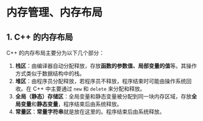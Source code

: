 # 内存管理、内存布局

## 1. C++ 的内存布局

C++ 的内存布局主要分为以下几个部分：

1. **栈区**：由编译器自动分配释放，存放**函数的参数值、局部变量的值**等。其操作方式类似于数据结构中的栈。
2. **堆区**：由程序员分配释放，若程序员不释放，程序结束时可能由操作系统回收。在 C++ 中主要通过 `new` 和 `delete` 来分配和释放。
3. **全局（静态）存储区**：全局变量和静态变量被分配到同一块内存区域，存放**全局变量**和**静态变量**，程序结束后由系统释放。
4. **常量区**：**常量字符串**就是放在这里的。程序结束后由系统释放。


